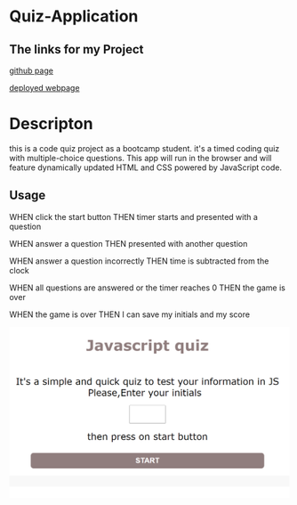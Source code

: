 # Quiz-Application

## The links for my Project
[github page](https://github.com/Maha-Abdelnabi/Quiz-Application)

[deployed webpage](https://maha-abdelnabi.github.io/Quiz-Application/)


# Descripton
this is a code quiz project as a bootcamp student.
it's a timed coding quiz with multiple-choice questions. 
This app will run in the browser and will feature dynamically updated HTML and CSS powered by JavaScript code.


## Usage
WHEN  click the start button
THEN  timer starts and presented with a question

WHEN  answer a question
THEN  presented with another question

WHEN  answer a question incorrectly
THEN time is subtracted from the clock

WHEN all questions are answered or the timer reaches 0
THEN the game is over

WHEN the game is over
THEN I can save my initials and my score

![screen shot of the project](./assets/quiz%20shot.PNG)